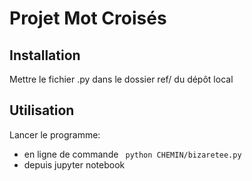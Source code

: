 # Projet Mot Croisés

## Installation

Mettre le fichier .py dans le dossier ref/ du dépôt local

## Utilisation

Lancer le programme:
- en ligne de commande ` python CHEMIN/bizaretee.py`
- depuis jupyter notebook
